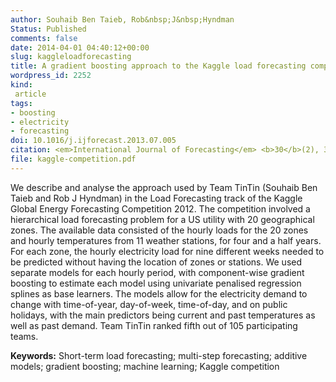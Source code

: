 ```yaml
---
author: Souhaib Ben Taieb, Rob&nbsp;J&nbsp;Hyndman
Status: Published
comments: false
date: 2014-04-01 04:40:12+00:00
slug: kaggleloadforecasting
title: A gradient boosting approach to the Kaggle load forecasting competition
wordpress_id: 2252
kind:
 article
tags:
- boosting
- electricity
- forecasting
doi: 10.1016/j.ijforecast.2013.07.005
citation: <em>International Journal of Forecasting</em> <b>30</b>(2), 382–394
file: kaggle-competition.pdf
---
```


We describe and analyse the approach used by Team TinTin (Souhaib Ben Taieb and Rob&nbsp;J&nbsp;Hyndman) in the Load Forecasting track of the Kaggle Global Energy Forecasting Competition 2012. The competition involved a hierarchical load forecasting problem for a US utility with 20 geographical zones. The available data consisted of the hourly loads for the 20 zones and hourly temperatures from 11 weather stations, for four and a half years. For each zone, the hourly electricity load for nine different weeks needed to be predicted without having the location of zones or stations. We used separate models for each hourly period, with component-wise gradient boosting to estimate each model using univariate penalised regression splines as base learners. The models allow for the electricity demand to change with time-of-year, day-of-week, time-of-day, and on public holidays, with the main predictors being current and past temperatures as well as past demand. Team TinTin ranked fifth out of 105 participating teams.

**Keywords:** Short-term load forecasting; multi-step forecasting; additive models; gradient boosting; machine learning; Kaggle competition

